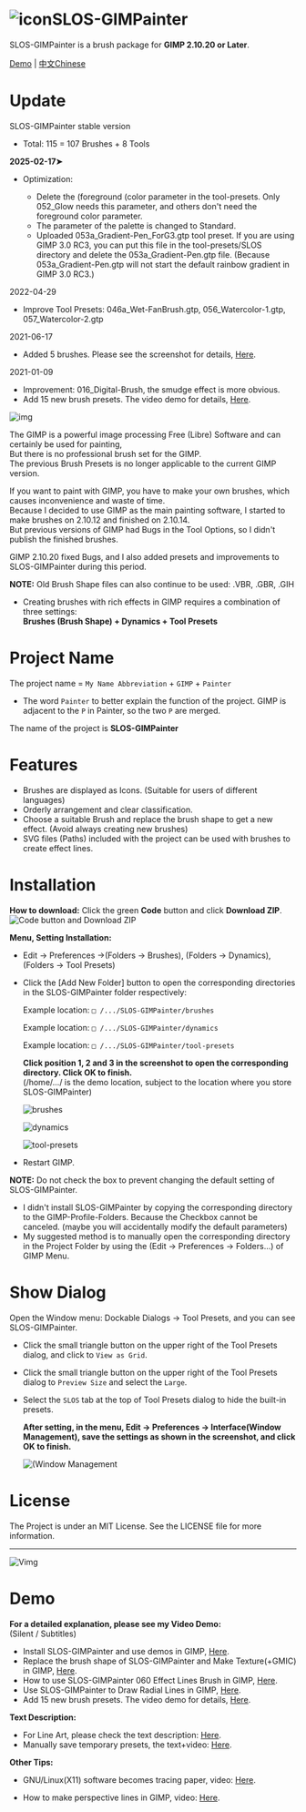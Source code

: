 # ![icon](https://raw.githubusercontent.com/SenlinOS/databox/master/SLOS-GIMPainter-icon.svg)SLOS-GIMPainter
SLOS-GIMPainter is a brush package for **GIMP 2.10.20 or Later**.

[Demo](https://github.com/SenlinOS/SLOS-GIMPainter#demo) | [中文Chinese](https://github.com/SenlinOS/SLOS-GIMPainter/blob/master/README-zh.md)

# Update
SLOS-GIMPainter stable version
- Total: 115 = 107 Brushes + 8 Tools

**2025-02-17➤‍‍**
- Optimization:

    - Delete the (foreground (color parameter in the tool-presets. Only 052_Glow needs this parameter, and others don't need the foreground color parameter.
    - The parameter of the palette is changed to Standard.
    - Uploaded 053a_Gradient-Pen_ForG3.gtp tool preset. If you are using GIMP 3.0 RC3, you can put this file in the tool-presets/SLOS directory and delete the 053a_Gradient-Pen.gtp file. (Because 053a_Gradient-Pen.gtp will not start the default rainbow gradient in GIMP 3.0 RC3.)

2022-04-29
- Improve Tool Presets: 046a_Wet-FanBrush.gtp, 056_Watercolor-1.gtp, 057_Watercolor-2.gtp

2021-06-17
- Added 5 brushes. Please see the screenshot for details, [Here](https://github.com/SenlinOS/databox/blob/master/SLOS-GIMPainter_new-brushes.jpg).

2021-01-09
- Improvement: 016_Digital-Brush, the smudge effect is more obvious.
- Add 15 new brush presets. The video demo for details, [Here](https://youtu.be/NJNWc4V8k4Q).

![img](https://raw.githubusercontent.com/SenlinOS/databox/master/SLOS-GIMPainter-By-SenlinOS.jpg)

The GIMP is a powerful image processing Free (Libre) Software and can certainly be used for painting,
<br />But there is no professional brush set for the GIMP.
<br />The previous Brush Presets is no longer applicable to the current GIMP version.

If you want to paint with GIMP, you have to make your own brushes, which causes inconvenience and waste of time.
<br />Because I decided to use GIMP as the main painting software, I started to make brushes on 2.10.12 and finished on 2.10.14.
<br />But previous versions of GIMP had Bugs in the Tool Options, so I didn't publish the finished brushes.

GIMP 2.10.20 fixed Bugs, and I also added presets and improvements to SLOS-GIMPainter during this period.

**NOTE:** Old Brush Shape files can also continue to be used: .VBR, .GBR, .GIH

- Creating brushes with rich effects in GIMP requires a combination of three settings:
<br />**Brushes (Brush Shape) + Dynamics + Tool Presets**

# Project Name
The project name = `My Name Abbreviation` + `GIMP` + `Painter`

- The word `Painter` to better explain the function of the project. GIMP is adjacent to the `P` in Painter, so the two `P` are merged.

The name of the project is **SLOS-GIMPainter**

# Features
- Brushes are displayed as Icons. (Suitable for users of different languages)
- Orderly arrangement and clear classification.
- Choose a suitable Brush and replace the brush shape to get a new effect. (Avoid always creating new brushes)
- SVG files (Paths) included with the project can be used with brushes to create effect lines.

# Installation

**How to download:** Click the green **Code** button and click **Download ZIP**.
<br />![Code button and Download ZIP](https://raw.githubusercontent.com/SenlinOS/databox/master/SLOS-GIMPainter-Installation/Code_button-and-Download_ZIP.png)

**Menu, Setting Installation:**

- Edit -> Preferences ->(Folders -> Brushes), (Folders -> Dynamics), (Folders -> Tool Presets)
- Click the [Add New Folder] button to open the corresponding directories in the SLOS-GIMPainter folder respectively:

    Example location: `□ /.../SLOS-GIMPainter/brushes`

    Example location: `□ /.../SLOS-GIMPainter/dynamics`

    Example location: `□ /.../SLOS-GIMPainter/tool-presets`

    **Click position 1, 2 and 3 in the screenshot to open the corresponding directory. Click OK to finish.**
    <br />(/home/.../ is the demo location, subject to the location where you store SLOS-GIMPainter)

    ![brushes](https://raw.githubusercontent.com/SenlinOS/databox/master/SLOS-GIMPainter-Installation/1-brushes.jpg)

    ![dynamics](https://raw.githubusercontent.com/SenlinOS/databox/master/SLOS-GIMPainter-Installation/2-dynamics.jpg)

    ![tool-presets](https://raw.githubusercontent.com/SenlinOS/databox/master/SLOS-GIMPainter-Installation/3-tool-presets.jpg)

- Restart GIMP.

**NOTE:** Do not check the box to prevent changing the default setting of SLOS-GIMPainter.

- I didn't install SLOS-GIMPainter by copying the corresponding directory to the GIMP-Profile-Folders. Because the Checkbox cannot be canceled. (maybe you will accidentally modify the default parameters)
- My suggested method is to manually open the corresponding directory in the Project Folder by using the (Edit -> Preferences -> Folders...) of GIMP Menu.

# Show Dialog
Open the Window menu: Dockable Dialogs -> Tool Presets, and you can see SLOS-GIMPainter.

- Click the small triangle button on the upper right of the Tool Presets dialog, and click to `View as Grid`.
- Click the small triangle button on the upper right of the Tool Presets dialog to `Preview Size` and select the `Large`.
- Select the `SLOS` tab at the top of Tool Presets dialog to hide the built-in presets.

    **After setting, in the menu, Edit -> Preferences -> Interface(Window Management), save the settings as shown in the screenshot, and click OK to finish.**

    ![(Window Management](https://raw.githubusercontent.com/SenlinOS/databox/master/SLOS-GIMPainter-Installation/wmment.jpg)

# License
The Project is under an MIT License. See the LICENSE file for more information.

---

![Vimg](https://raw.githubusercontent.com/SenlinOS/databox/master/video-demo-img.jpg)

# Demo
**For a detailed explanation, please see my Video Demo:**
<br />(Silent / Subtitles)

- Install SLOS-GIMPainter and use demos in GIMP, [Here](https://youtu.be/RocoFDBGqE8).
- Replace the brush shape of SLOS-GIMPainter and Make Texture(+GMIC) in GIMP, [Here](https://youtu.be/G4Qt8RiLn8k).
- How to use SLOS-GIMPainter 060 Effect Lines Brush in GIMP, [Here](https://youtu.be/K6lqyK-rDLU).
- Use SLOS-GIMPainter to Draw Radial Lines in GIMP, [Here](https://youtu.be/lC3awNhu76c).
- Add 15 new brush presets. The video demo for details, [Here](https://youtu.be/NJNWc4V8k4Q).

**Text Description:**

- For Line Art, please check the text description: [Here](https://github.com/SenlinOS/databox/blob/master/For-Line-Art_SLOS-GIMPainter.md).
- Manually save temporary presets, the text+video: [Here](https://github.com/SenlinOS/databox/blob/master/manually-save-temporary-presets.md).

**Other Tips:**

- GNU/Linux(X11) software becomes tracing paper, video: [Here](https://youtu.be/ArHPMmIMsq8).

- How to make perspective lines in GIMP, video: [Here](https://youtu.be/gIp5I0fXdlM).

